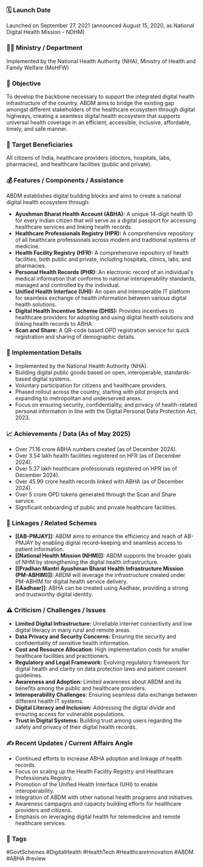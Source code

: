 

### 🗓️ **Launch Date**
Launched on September 27, 2021 (announced August 15, 2020, as National Digital Health Mission - NDHM)

### 🧑‍🏫 **Ministry / Department**
Implemented by the National Health Authority (NHA), Ministry of Health and Family Welfare (MoHFW)

### 🎯 **Objective**
To develop the backbone necessary to support the integrated digital health infrastructure of the country. ABDM aims to bridge the existing gap amongst different stakeholders of the healthcare ecosystem through digital highways, creating a seamless digital health ecosystem that supports universal health coverage in an efficient, accessible, inclusive, affordable, timely, and safe manner.

### 👥 **Target Beneficiaries**
All citizens of India, healthcare providers (doctors, hospitals, labs, pharmacies), and healthcare facilities (public and private).

### 💰 **Features / Components / Assistance**
ABDM establishes digital building blocks and aims to create a national digital health ecosystem through:
- **Ayushman Bharat Health Account (ABHA):** A unique 14-digit health ID for every Indian citizen that will serve as a digital passport for accessing healthcare services and linking health records.
- **Healthcare Professionals Registry (HPR):** A comprehensive repository of all healthcare professionals across modern and traditional systems of medicine.
- **Health Facility Registry (HFR):** A comprehensive repository of health facilities, both public and private, including hospitals, clinics, labs, and pharmacies.
- **Personal Health Records (PHR):** An electronic record of an individual's medical information that conforms to national interoperability standards, managed and controlled by the individual.
- **Unified Health Interface (UHI):** An open and interoperable IT platform for seamless exchange of health information between various digital health solutions.
- **Digital Health Incentive Scheme (DHIS):** Provides incentives to healthcare providers for adopting and using digital health solutions and linking health records to ABHA.
- **Scan and Share:** A QR-code based OPD registration service for quick registration and sharing of demographic details.

### 📍 **Implementation Details**
- Implemented by the National Health Authority (NHA).
- Building digital public goods based on open, interoperable, standards-based digital systems.
- Voluntary participation for citizens and healthcare providers.
- Phased rollout across the country, starting with pilot projects and expanding to metropolitan and underserved areas.
- Focus on ensuring security, confidentiality, and privacy of health-related personal information in line with the Digital Personal Data Protection Act, 2023.

### 📈 **Achievements / Data** (As of May 2025)
- Over 71.16 crore ABHA numbers created (as of December 2024).
- Over 3.54 lakh health facilities registered on HFR (as of December 2024).
- Over 5.37 lakh healthcare professionals registered on HPR (as of December 2024).
- Over 45.99 crore health records linked with ABHA (as of December 2024).
- Over 5 crore OPD tokens generated through the Scan and Share service.
- Significant onboarding of public and private healthcare facilities.

### 🧩 **Linkages / Related Schemes**
- **[[AB-PMJAY]]:** ABDM aims to enhance the efficiency and reach of AB-PMJAY by enabling digital record-keeping and seamless access to patient information.
- **[[National Health Mission (NHM)]]:** ABDM supports the broader goals of NHM by strengthening the digital health infrastructure.
- **[[Pradhan Mantri Ayushman Bharat Health Infrastructure Mission (PM-ABHIM)]]:** ABDM will leverage the infrastructure created under PM-ABHIM for digital health service delivery.
- **[[Aadhaar]]:** ABHA can be created using Aadhaar, providing a strong and trustworthy digital identity.

### ⚠️ **Criticism / Challenges / Issues**
- **Limited Digital Infrastructure:** Unreliable internet connectivity and low digital literacy in many rural and remote areas.
- **Data Privacy and Security Concerns:** Ensuring the security and confidentiality of sensitive health information.
- **Cost and Resource Allocation:** High implementation costs for smaller healthcare facilities and practitioners.
- **Regulatory and Legal Framework:** Evolving regulatory framework for digital health and clarity on data protection laws and patient consent guidelines.
- **Awareness and Adoption:** Limited awareness about ABDM and its benefits among the public and healthcare providers.
- **Interoperability Challenges:** Ensuring seamless data exchange between different health IT systems.
- **Digital Literacy and Inclusion:** Addressing the digital divide and ensuring access for vulnerable populations.
- **Trust in Digital Systems:** Building trust among users regarding the safety and privacy of their digital health records.

### ✍️ **Recent Updates / Current Affairs Angle**
- Continued efforts to increase ABHA adoption and linkage of health records.
- Focus on scaling up the Health Facility Registry and Healthcare Professionals Registry.
- Promotion of the Unified Health Interface (UHI) to enable interoperability.
- Integration of ABDM with other national health programs and initiatives.
- Awareness campaigns and capacity building efforts for healthcare providers and citizens.
- Emphasis on leveraging digital health for telemedicine and remote healthcare services.

### 🔗 **Tags**
#GovtSchemes #DigitalHealth #HealthTech #HealthcareInnovation #ABDM #ABHA
#review